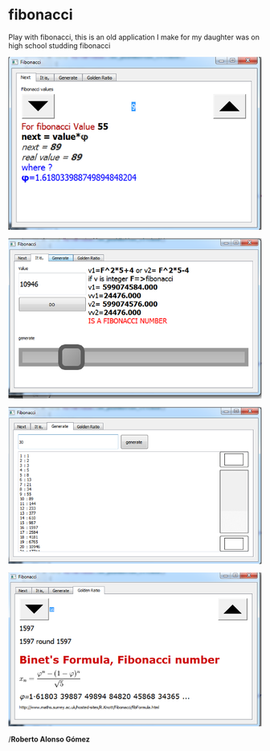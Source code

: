 # fibonacci
Play with fibonacci, this is an old application I make for my daughter was on high school studding fibonacci

![](https://raw.githubusercontent.com/rag70/fibonacci/master/img/GetNext.png)


![](https://raw.githubusercontent.com/rag70/fibonacci/master/img/UseFormula.png)

![](https://raw.githubusercontent.com/rag70/fibonacci/master/img/generate.png)


![](https://raw.githubusercontent.com/rag70/fibonacci/master/img/Goldenratio.png)

/**Roberto Alonso Gómez**

